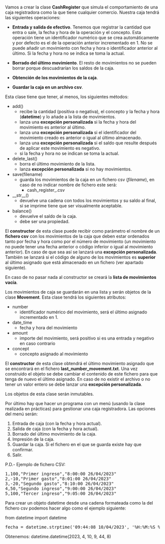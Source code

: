 ﻿Vamos a crear la clase **CashRegister** que simula el comportamiento de una caja registradora como la que tiene cualquier comercio. Nuestra caja tendrá las siguientes operaciones:

- **Entrada y salida de efectivo**. Tenemos que registrar la cantidad que entra o sale, la fecha y hora de la operación y el concepto. Esta operación tiene un identificador numérico que se crea automáticamente y por defecto es el de la operación anterior incrementado en 1. No se puede añadir un movimiento con fecha y hora o identificador anterior al último. Si la fecha y hora no se indica se toma la actual.

- **Borrado del último movimiento**. El resto de movimientos no se pueden borrar porque descuadrarían los saldos de la caja.

- **Obtención de los movimientos de la caja**.

- **Guardar la caja en un archivo csv**.

Esta clase tiene que tener, al menos, los siguientes métodos:

- add()
  - recibe la cantidad (positiva o negativa), el concepto y la fecha y hora (**datetime**) y lo añade a la lista de movimientos.
  - lanza una **excepción personalizada** si la fecha y hora del movimiento es anterior al último.
  - lanza una **excepción personalizada** si el identificador del movimiento creado es anterior o igual al último almacenado.
  - lanza una **excepción personalizada** si el saldo que resulte después de aplicar este movimiento es negativo.
  - si la fecha y hora no se indican se toma la actual.
- delete\_last()
  - borra el último movimiento de la lista.
  - lanza **excepción personalizada** si no hay movimientos.
- save(filename)
  - guarda los movimientos de la caja en un fichero csv (*filename*), en caso de no indicar nombre de fichero este será:
    - cash\_register\_<fecha actual en formato aaaa-mm-dd>.csv
- \_\_str\_\_()
  - devuelve una cadena con todos los movimientos y su saldo al final, si se imprime tiene que ser visualmente aceptable.
- balance()
  - devuelve el saldo de la caja.
  - debe ser una propiedad.

El **constructor** de esta clase puede recibir como parámetro el nombre de un **fichero csv** con los movimientos de la caja que deben estar ordenados tanto por fecha y hora como por el número de movimiento (un movimiento no puede tener una fecha anterior o código inferior o igual al movimiento anterior). En caso de que sea así se lanzará una **excepción personalizada**. También se lanzará si el código de alguno de los movimientos es **superior** al último asignado que está almacenado en un fichero (ver apartado siguiente).

En caso de no pasar nada al constructor se creará la **lista de movimientos vacía**.

Los movimientos de caja se guardarán en una lista y serán objetos de la clase **Movement**. Esta clase tendrá los siguientes atributos:

- number
  - identificador numérico del movimiento, será el último asignado incrementado en 1.
- date\_time
  - fecha y hora del movimiento
- amount
  - importe del movimiento, será positivo si es una entrada y negativo en caso contrario
- concept
  - concepto asignado al movimiento

El **constructor** de esta clase obtendrá el último movimiento asignado que se encontrará en el fichero <a name="__ddelink__190_2237127989"></a>**last\_number\_movement.txt**. Una vez construido el objeto se debe cambiar el contenido de este fichero para que tenga de nuevo el último asignado. En caso de no existir el archivo o no tener un valor entero se debe lanzar una **excepción personalizada**.

Los objetos de esta clase serán inmutables.

Por último hay que hacer un programa con un menú (usando la clase realizada en prácticas) para gestionar una caja registradora. Las opciones del menú serán:

1. Entrada de caja (con la fecha y hora actual).
1. Salida de caja (con la fecha y hora actual).
1. Borrado del último movimiento de la caja.
1. Impresión de la caja.
1. Guardar la caja. Si el fichero en el que se guarda existe hay que confirmar.
1. Salir.

P.D.- Ejemplo de fichero CSV:

<pre>
1,100,"Primer ingreso","8:00:00 26/04/2023"
2,-10,"Primer gasto","8:01:00 26/04/2023"
3,-20,"Segundo gasto","8:10:00 26/04/2023"
4,50,"Segundo ingreso","9:00:00 26/04/2023"
5,100,"Tercer ingreso","9:05:00 26/04/2023"
</pre>
Para crear un objeto datetime desde una cadena formateada como la del fichero csv podemos hacer algo como el ejemplo siguiente:

from datetime import datetime
<pre>
fecha = datetime.strptime('09:44:08 10/04/2023', '%H:%M:%S %d/%m/%Y')
</pre>
Obtenemos: datetime.datetime(2023, 4, 10, 9, 44, 8)



